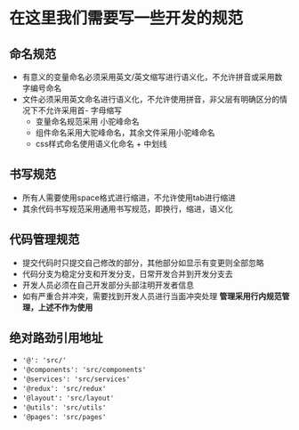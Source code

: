 # 在这里我们需要写一些开发的规范

## 命名规范 
- 有意义的变量命名必须采用英文/英文缩写进行语义化，不允许拼音或采用数字编号命名
- 文件必须采用英文命名进行语义化，不允许使用拼音，非父层有明确区分的情况下不允许采用首- 字母缩写
  - 变量命名规范采用 小驼峰命名
  - 组件命名采用大驼峰命名，其余文件采用小驼峰命名
  - css样式命名使用语义化命名 + 中划线

## 书写规范 
- 所有人需要使用space格式进行缩进，不允许使用tab进行缩进
- 其余代码书写规范采用通用书写规范，即换行，缩进，语义化

    
## 代码管理规范 
- 提交代码时只提交自己修改的部分，其他部分如显示有变更则全部忽略
- 代码分支为稳定分支和开发分支，日常开发合并到开发分支去
- 开发人员必须在自己开发部分头部注明开发者信息
- 如有严重合并冲突，需要找到开发人员进行当面冲突处理
**管理采用行内规范管理，上述不作为使用**


## 绝对路劲引用地址
- `'@': 'src/'`
- `'@components': 'src/components'`
- `'@services': 'src/services'`
- `'@redux': 'src/redux'`
- `'@layout': 'src/layout'`
- `'@utils': 'src/utils'`
- `'@pages': 'src/pages'`